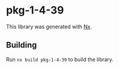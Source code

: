 # pkg-1-4-39

This library was generated with [Nx](https://nx.dev).

## Building

Run `nx build pkg-1-4-39` to build the library.
